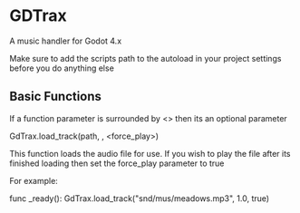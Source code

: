 # GDTrax
A music handler for Godot 4.x

Make sure to add the scripts path to the autoload in your project settings before you do anything else


## Basic Functions

If a function parameter is surrounded by <> then its an optional parameter

GdTrax.load_track(path, <pitch>, <force_play>)

This function loads the audio file for use. If you wish to play the file after its finished loading then set the force_play parameter to true

For example:

  func _ready():
    GdTrax.load_track("snd/mus/meadows.mp3", 1.0, true)
    
